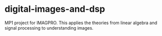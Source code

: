 # digital-images-and-dsp
MP1 project for IMAGPRO. This applies the theories from linear algebra and signal processing to understanding images.
